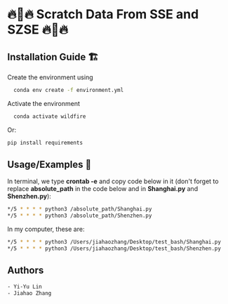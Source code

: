 # 🔥🦀🔥 Scratch Data From SSE and SZSE 🔥🦀🔥


## Installation Guide 🏗️

Create the environment using
```bash
  conda env create -f environment.yml
```
Activate the environment 
```bash
  conda activate wildfire
```

Or:
```bash
pip install requirements
```

## Usage/Examples 🧙
In terminal, we type   **crontab -e**   and copy code below in it (don't forget to replace **absolute_path** in the code below and in **Shanghai.py** and **Shenzhen.py**):

```bash
*/5 * * * * python3 /absolute_path/Shanghai.py
*/5 * * * * python3 /absolute_path/Shenzhen.py
```
In my computer, these are:
```bash
*/5 * * * * python3 /Users/jiahaozhang/Desktop/test_bash/Shanghai.py
*/5 * * * * python3 /Users/jiahaozhang/Desktop/test_bash/Shenzhen.py
```

## Authors
```bash
- Yi-Yu Lin
- Jiahao Zhang
```
